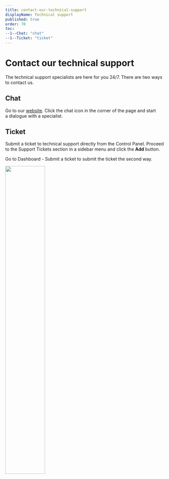 ```yaml
---
title: contact-our-technical-support
displayName: Technical support
published: true
order: 70
toc:
--1--Chat: "chat"
--1--Ticket: "ticket"
---
```

# Contact our technical support

The technical support specialists are here for you 24/7. There are two ways to contact us. 

## Chat

Go to our <a href="https://gcore.com/" target="_blank">website</a>. Click the chat icon in the corner of the page and start a dialogue with a specialist.

## Ticket

Submit a ticket to technical support directly from the Control Panel. Proceed to the Support Tickets section in a sidebar menu and click the **Add** button.

Go to Dashboard - Submit a ticket to submit the ticket the second way.

<img class="confluence-embedded-image confluence-external-resource" src="http://i.imgur.com/uVEscGw.png" data-image-src="http://i.imgur.com/uVEscGw.png" alt="" width="50%">